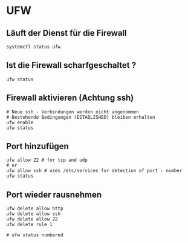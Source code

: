 # UFW 

## Läuft der Dienst für die Firewall 

```
systemctl status ufw 
```

## Ist die Firewall scharfgeschaltet ? 

```
ufw status
```

## Firewall aktivieren (Achtung ssh) 

```
# Neue ssh - Verbindungen werden nicht angenommen 
# Bestehende Bedingungen (ESTABLISHED) bleiben erhalten 
ufw enable 
ufw status 
```

## Port hinzufügen 

```
ufw allow 22 # for tcp and udp
# or 
ufw allow ssh # uses /etc/services for detection of port - number
ufw status 
```

## Port wieder rausnehmen 

```
ufw delete allow http
ufw delete allow ssh
ufw delete allow 22 
ufw delete rule 1 

# ufw status numbered 

```
